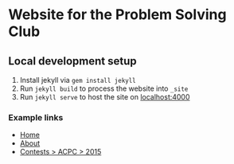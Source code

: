 # Website for the Problem Solving Club

## Local development setup
1. Install jekyll via `gem install jekyll`
2. Run `jekyll build` to process the website into `_site`
3. Run `jekyll serve` to host the site on [localhost:4000](http://localhost:4000)

### Example links
- [Home](http://localhost:4000)
- [About](http://localhost:4000/about)
- [Contests > ACPC > 2015](http://localhost:4000/contests/acpc/2015)
